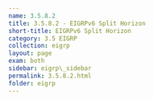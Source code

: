 ```yaml
---
name: 3.5.8.2
title: 3.5.8.2 - EIGRPv6 Split Horizon
short-title: EIGRPv6 Split Horizon
category: 3.5 EIGRP
collection: eigrp
layout: page
exam: both
sidebar: eigrp\_sidebar
permalink: 3.5.8.2.html
folder: eigrp
---
```

